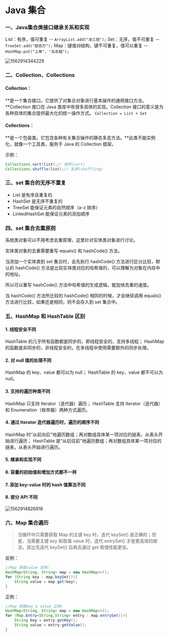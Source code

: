 # Java 集合

### 一、Java集合类接口继承关系和实现

List：有序，值可重复 -- `ArrayList.add("泽三炮");`
Set：无序，值不可重复 -- `TreeSet.add("提百万");`
Map：键值对结构，键不可重复，值可以重复 -- `HashMap.put("上单", "五杀姐");`

![1562914344229](D:\GitBook\About_Java\Java\assets\1562914344229.png)

### 二、Collection、Collections

#### Collection：

**是一个集合接口。它提供了对集合对象进行基本操作的通用接口方法。**Collection 接口在 Java 类库中有很多具体的实现。Collection 接口的意义是为各种具体的集合提供最大化的统一操作方式。
`Collection = List + Set`

#### Collections：

**是一个包装类。它包含各种有关集合操作的静态多态方法。**此类不能实例化，就像一个工具类，服务于 Java 的 Collection 框架。

示例：

````java
Collections.sort(list);// 排序(sort)
Collections.shuffle(list);// 乱序(shuffling)
````

### 三、set 集合的无序不重复

* List 是有序且重复的
* HashSet 是无序不重复的
* TreeSet 能保证元素的自然顺序（a-z 排序）
* LinkedHashSet 能保证元素的添加顺序

### 四、set 集合去重原则

系统类对象可以不用考虑去重原理，这里针对实体类对象进行讨论。

实体类对象的去重需要重写 equals() 和 hashCode() 方法。

当添加一个实体类到 set 集合时，会先执行 hashCode() 方法进行区分比较，默认的 hashCode() 方法是比较实体类对应的哈希值的，可以理解为对象在内存中的地址。

所以可以重写 hashCode() 方法中哈希值的生成逻辑，能加快去重的速度。

当 hashCode() 方法所比较的 hashCode() 相同的时候，才会继续调用 equals() 方法进行比较，如果还是相同，则不会存入到 set 集合中。

### 五、HashMap 和 HashTable 区别

#### 1. **线程安全不同**

HashTable 的几乎所有函数都是同步的，即线程安全的，支持多线程；
HashMap 的函数是非同步的，非线程安全的，在多线程中使用需要额外的同步处理。

#### 2. **对 null 值的处理不同**

HashMap 的 key、value 都可以为 null；
HashTable 的 key、value 都不可以为 null。

#### 3. **支持的遍历种类不同**

HashMap 只支持 Iterator（迭代器）遍历；
HashTable 支持 Iterator（迭代器）和 Enumeration（枚举器）两种方式遍历。

#### 4. 通过 Iterator 迭代器遍历时，遍历的顺序不同

HashMap 时“从前向后”地遍历数组；再对数组具体某一项对应的链表，从表头开始进行遍历；
HashTable 是“从后往前”地遍历数组；再对数组具体某一项对应的链表，从表头开始进行遍历。

#### 5. 继承和实现不同

#### 6. 容量的初始值和增加方式都不一样

#### 7. 添加 key-value 时的 hash 值算法不同

#### 8. 部分 API 不同

![1562914826916](D:\GitBook\About_Java\Java\assets\1562914826916.png)

### 六、Map 集合遍历

> 当循环中只需要获取 Map 的主键 key 时，迭代 keySet() 是正确的；但是，当需要主键 key 和取值 value 时，迭代 entrySet() 才是更高效的做法，其比先迭代 keySet() 后再去通过 get 取值性能更佳。

反例：

````java
//Map 获取value 反例:
HashMap<String, String> map = new HashMap<>();
for (String key : map.keySet()){
    String value = map.get(key);
}
````

正例：

````java
//Map 获取key & value 正例:
HashMap<String, String> map = new HashMap<>();
for (Map.Entry<String,String> entry : map.entrySet()){
    String key = entry.getKey();
    String value = entry.getValue();
}
````

